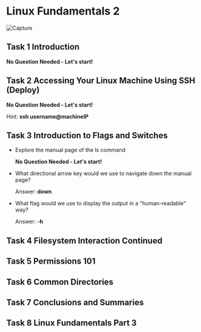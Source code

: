 # Linux Fundamentals 2

![Capture](https://user-images.githubusercontent.com/51766689/134958150-272c7557-dad6-426c-84fa-6b2e1c6a84ab.PNG)

## Task 1 Introduction

   **No Question Needed - Let's start!**

## Task 2 Accessing Your Linux Machine Using SSH (Deploy)

**No Question Needed - Let's start!**

   Hint: **ssh username@machineIP**

## Task 3 Introduction to Flags and Switches

* Explore the manual page of the ls command

    **No Question Needed - Let's start!**

* What directional arrow key would we use to navigate down the manual page?

    Answer: **down**

* What flag would we use to display the output in a "human-readable" way?

    Answer: **-h**


## Task 4 Filesystem Interaction Continued



## Task 5 Permissions 101



## Task 6 Common Directories



## Task 7 Conclusions and Summaries



## Task 8 Linux Fundamentals Part 3
